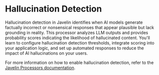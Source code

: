 # Hallucination Detection

Hallucination detection in Javelin identifies when AI models generate factually incorrect or nonsensical responses that appear plausible but lack grounding in reality. This processor analyzes LLM outputs and provides probability scores indicating the likelihood of hallucinated content. You'll learn to configure hallucination detection thresholds, integrate scoring into your application logic, and set up automated responses to reduce the impact of AI hallucinations on your users. 

For more information on how to enable hallucination detection, refer to the [Javelin Processors documentation](/javelin-processors/processors-overview).